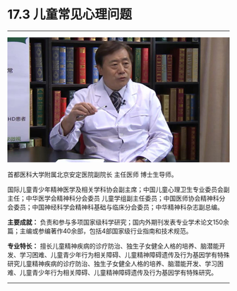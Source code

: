 # 17.3 儿童常见心理问题

---

![1683954281654](image/c17_003/1683954281654.png)

首都医科大学附属北京安定医院副院长 主任医师 博士生导师。

国际儿童青少年精神医学及相关学科协会副主席；中国儿童心理卫生专业委员会副主任；中华医学会精神科分会委员 儿童学组副主任委员；中国医师协会精神科分会委员；中国神经科学会精神科基础与临床分会委员；中华精神科杂志副总编。


**主要成就：** 负责和参与多项国家级科学研究；国内外期刊发表专业学术论文150余篇；主编或参编著作40余部，包括4部国家级行业指南和技术规范。


**专业特长：** 擅长儿童精神疾病的诊疗防治、独生子女健全人格的培养、脑潜能开发、学习困难、儿童青少年行为相关障碍、儿童精神障碍遗传及行为基因学有特殊研究儿童精神疾病的诊疗防治、独生子女健全人格的培养、脑潜能开发、学习困难、儿童青少年行为相关障碍、儿童精神障碍遗传及行为基因学有特殊研究。

---

